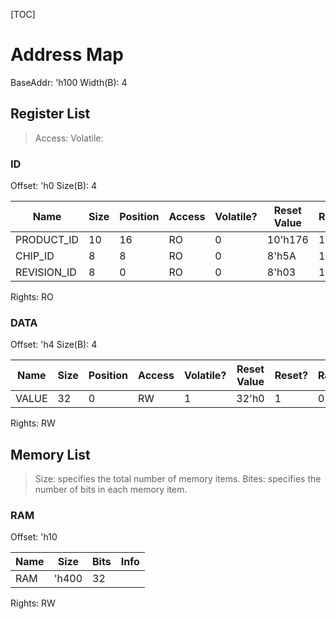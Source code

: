 [TOC]

# Address Map

BaseAddr: 'h100
Width(B): 4

## Register List

> Access: 
> Volatile: 

### ID

Offset: 'h0
Size(B): 4

|Name|Size|Position|Access|Volatile?|Reset Value|Reset?|Rand?|Individual Access?|Info|
|-|-|-|-|-|-|-|-|-|-|
|PRODUCT_ID|10|16|RO|0|10'h176|1|0|1| |
|CHIP_ID|8|8|RO|0|8'h5A|1|0|1| |
|REVISION_ID|8|0|RO|0|8'h03|1|0|1| |

Rights: RO

### DATA

Offset: 'h4
Size(B): 4

|Name|Size|Position|Access|Volatile?|Reset Value|Reset?|Rand?|Individual Access?|Info|
|-|-|-|-|-|-|-|-|-|-|
|VALUE|32|0|RW|1|32'h0|1|0|1| |

Rights: RW

## Memory List

> Size: specifies the total number of memory items.
> Bites: specifies the number of bits in each memory item.

### RAM

Offset: 'h10

|Name|Size|Bits|Info|
|-|-|-|-|
|RAM|'h400|32| |

Rights: RW
